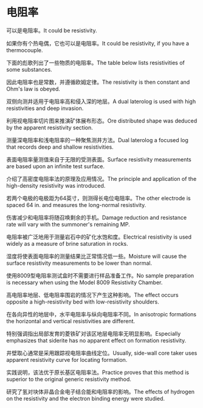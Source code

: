 # 电阻率

<p><span class="chinese">可以是电阻率。</span><span class="english">It could be resistivity.</span></p>

<p><span class="chinese">如果你有个热电偶，它也可以是电阻率。</span><span class="english">It could be resistivity, if you have a thermocouple.</span></p>

<p><span class="chinese">下面的彪歌列出了一些物质的电阻率。</span><span class="english">The table below lists resistivities of some substances.</span></p>

<p><span class="chinese">因此电阻率也是常数，并遵循欧姆定律。</span><span class="english">The resistivity is then constant and Ohm's law is obeyed.</span></p>

<p><span class="chinese">双侧向测井适用于电阻率高和侵入深的地层。</span><span class="english">A dual laterolog is used with high resistivities and deep invasion.</span></p>

<p><span class="chinese">利用视电阻率切片图来推演矿体展布形态。</span><span class="english">Ore distributed shape was deduced by the apparent resistivity section.</span></p>

<p><span class="chinese">测量深电阻率和浅电阻率的一种聚焦测井方法。</span><span class="english">Dual laterolog a focused log that records deep and shallow resistivities.</span></p>

<p><span class="chinese">表面电阻率量测值来自于无限的受测表面。</span><span class="english">Surface resistivity measurements are based upon an infinite test surface.</span></p>

<p><span class="chinese">介绍了高密度电阻率法的原理及应用情况。</span><span class="english">The principle and application of the high-density resistivity was introduced.</span></p>

<p><span class="chinese">若两个电极的电极距为64英寸，则测得长电位电阻率。</span><span class="english">The other electrode is spaced 64 in. and measures the long-normal resistivity.</span></p>

<p><span class="chinese">伤害减少和电阻率将随召唤剩余的手机。</span><span class="english">Damage reduction and resistance rate will vary with the summoner's remaining MP.</span></p>

<p><span class="chinese">电阻率被广泛地用于测量岩石中的矿化水饱和度。</span><span class="english">Electrical resistivity is used widely as a measure of brine saturation in rocks.</span></p>

<p><span class="chinese">湿度将使表面电阻率的测量结果比正常情况低一些。</span><span class="english">Moisture will cause the surface resistivity measurements to be lower than normal.</span></p>

<p><span class="chinese">使用8009型电阻率测试盒时不需要进行样品准备工作。</span><span class="english">No sample preparation is necessary when using the Model 8009 Resistivity Chamber.</span></p>

<p><span class="chinese">高电阻率地层、低电阻率围岩的情况下产生这种影响。</span><span class="english">The effect occurs opposite a high-resistivity bed with low-resistivity shoulders.</span></p>

<p><span class="chinese">在各向异性的地层中，水平电阻率与纵向电阻率不同。</span><span class="english">In anisotropic formations the horizontal and vertical resistivities are different.</span></p>

<p><span class="chinese">特别强调指出局部发育的菱铁矿对该区地层电阻率无明显影响。</span><span class="english">Especially emphasizes that siderite has no apparent effect on formation resistivity.</span></p>

<p><span class="chinese">井壁取心通常是采用跟踪视电阻率曲线定位。</span><span class="english">Usually, side-wall core taker uses apparent resistivity curve for locating formation.</span></p>

<p><span class="chinese">实践说明，该法优于原长基区电阻率法。</span><span class="english">Practice proves that this method is superior to the original generic resistivity method.</span></p>

<p><span class="chinese">研究了氢对块体非晶合金电子结合能和电阻率的影响。</span><span class="english">The effects of hydrogen on the resistivity and the electron binding energy were studied.</span></p>

